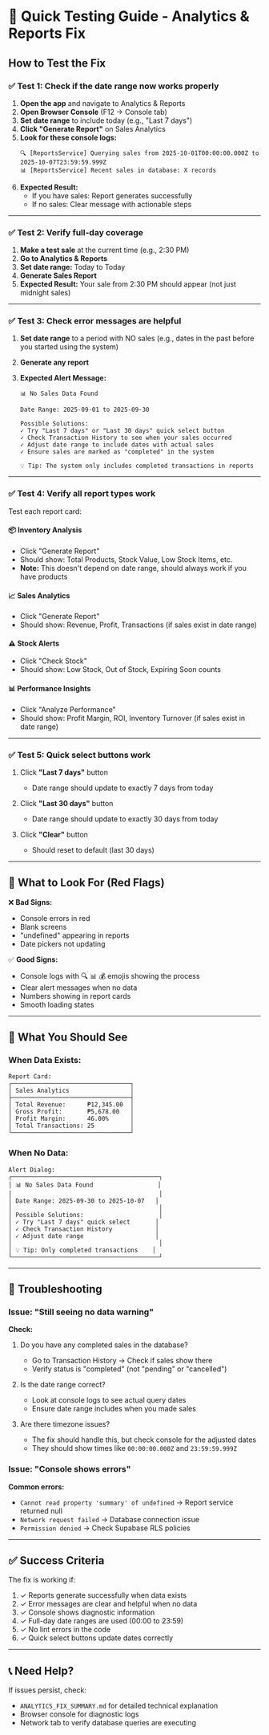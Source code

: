 # 🧪 Quick Testing Guide - Analytics & Reports Fix

## How to Test the Fix

### ✅ **Test 1: Check if the date range now works properly**

1. **Open the app** and navigate to Analytics & Reports
2. **Open Browser Console** (F12 → Console tab)
3. **Set date range** to include today (e.g., "Last 7 days")
4. **Click "Generate Report"** on Sales Analytics
5. **Look for these console logs:**
   ```
   🔍 [ReportsService] Querying sales from 2025-10-01T00:00:00.000Z to 2025-10-07T23:59:59.999Z
   📊 [ReportsService] Recent sales in database: X records
   ```
6. **Expected Result:**
   - If you have sales: Report generates successfully
   - If no sales: Clear message with actionable steps

---

### ✅ **Test 2: Verify full-day coverage**

1. **Make a test sale** at the current time (e.g., 2:30 PM)
2. **Go to Analytics & Reports**
3. **Set date range:** Today to Today
4. **Generate Sales Report**
5. **Expected Result:** Your sale from 2:30 PM should appear (not just midnight sales)

---

### ✅ **Test 3: Check error messages are helpful**

1. **Set date range** to a period with NO sales (e.g., dates in the past before you started using the system)
2. **Generate any report**
3. **Expected Alert Message:**

   ```
   📊 No Sales Data Found

   Date Range: 2025-09-01 to 2025-09-30

   Possible Solutions:
   ✓ Try "Last 7 days" or "Last 30 days" quick select button
   ✓ Check Transaction History to see when your sales occurred
   ✓ Adjust date range to include dates with actual sales
   ✓ Ensure sales are marked as "completed" in the system

   💡 Tip: The system only includes completed transactions in reports
   ```

---

### ✅ **Test 4: Verify all report types work**

Test each report card:

#### 📦 **Inventory Analysis**

- Click "Generate Report"
- Should show: Total Products, Stock Value, Low Stock Items, etc.
- **Note:** This doesn't depend on date range, should always work if you have products

#### 📈 **Sales Analytics**

- Click "Generate Report"
- Should show: Revenue, Profit, Transactions (if sales exist in date range)

#### ⚠️ **Stock Alerts**

- Click "Check Stock"
- Should show: Low Stock, Out of Stock, Expiring Soon counts

#### 📊 **Performance Insights**

- Click "Analyze Performance"
- Should show: Profit Margin, ROI, Inventory Turnover (if sales exist in date range)

---

### ✅ **Test 5: Quick select buttons work**

1. Click **"Last 7 days"** button
   - Date range should update to exactly 7 days from today
2. Click **"Last 30 days"** button

   - Date range should update to exactly 30 days from today

3. Click **"Clear"** button
   - Should reset to default (last 30 days)

---

## 🐛 What to Look For (Red Flags)

❌ **Bad Signs:**

- Console errors in red
- Blank screens
- "undefined" appearing in reports
- Date pickers not updating

✅ **Good Signs:**

- Console logs with 🔍 📊 💰 emojis showing the process
- Clear alert messages when no data
- Numbers showing in report cards
- Smooth loading states

---

## 📸 What You Should See

### **When Data Exists:**

```
Report Card:
┌─────────────────────────────────┐
│ Sales Analytics                 │
├─────────────────────────────────┤
│ Total Revenue:      ₱12,345.00  │
│ Gross Profit:       ₱5,678.00   │
│ Profit Margin:      46.00%      │
│ Total Transactions: 25          │
└─────────────────────────────────┘
```

### **When No Data:**

```
Alert Dialog:
┌─────────────────────────────────────────┐
│ 📊 No Sales Data Found                  │
│                                         │
│ Date Range: 2025-09-30 to 2025-10-07   │
│                                         │
│ Possible Solutions:                     │
│ ✓ Try "Last 7 days" quick select       │
│ ✓ Check Transaction History            │
│ ✓ Adjust date range                    │
│                                         │
│ 💡 Tip: Only completed transactions    │
└─────────────────────────────────────────┘
```

---

## 🔧 Troubleshooting

### Issue: "Still seeing no data warning"

**Check:**

1. Do you have any completed sales in the database?

   - Go to Transaction History → Check if sales show there
   - Verify status is "completed" (not "pending" or "cancelled")

2. Is the date range correct?

   - Look at console logs to see actual query dates
   - Ensure date range includes when you made sales

3. Are there timezone issues?
   - The fix should handle this, but check console for the adjusted dates
   - They should show times like `00:00:00.000Z` and `23:59:59.999Z`

### Issue: "Console shows errors"

**Common errors:**

- `Cannot read property 'summary' of undefined` → Report service returned null
- `Network request failed` → Database connection issue
- `Permission denied` → Check Supabase RLS policies

---

## ✅ Success Criteria

The fix is working if:

1. ✓ Reports generate successfully when data exists
2. ✓ Error messages are clear and helpful when no data
3. ✓ Console shows diagnostic information
4. ✓ Full-day date ranges are used (00:00 to 23:59)
5. ✓ No lint errors in the code
6. ✓ Quick select buttons update dates correctly

---

## 📞 Need Help?

If issues persist, check:

- `ANALYTICS_FIX_SUMMARY.md` for detailed technical explanation
- Browser console for diagnostic logs
- Network tab to verify database queries are executing
